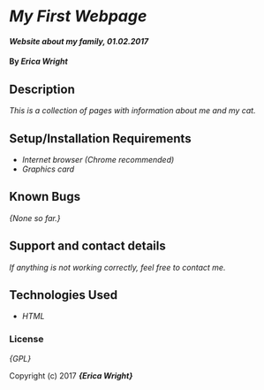 # _My First Webpage_

#### _Website about my family, 01.02.2017_

#### By _**Erica Wright**_

## Description

_This is a collection of pages with information about me and my cat._

## Setup/Installation Requirements

* _Internet browser (Chrome recommended)_
* _Graphics card_

## Known Bugs

_{None so far.}_

## Support and contact details

_If anything is not working correctly, feel free to contact me._

## Technologies Used

* _HTML_

### License

*{GPL}*

Copyright (c) 2017 **_{Erica Wright}_**
